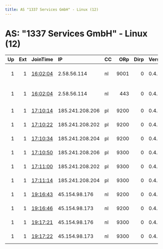 ```yaml
---
title: AS "1337 Services GmbH" - Linux (12)
---
```


# AS: "1337 Services GmbH" - Linux (12)

|   Up |   Ext | JoinTime                                                                                              | IP              | CC   |   ORp |   Dirp | Version   | Contact                  | Nickname   |   eFamMembers |
|-----:|------:|:------------------------------------------------------------------------------------------------------|:----------------|:-----|------:|-------:|:----------|:-------------------------|:-----------|--------------:|
|    1 |     1 | [16:02:04](https://nusenu.github.io/OrNetStats/w/relay/2243369DF45F6ACD7BA5B5EBAAB1C9E726E4CEEA.html) | 2.58.56.114     | nl   |  9001 |      0 | 0.4.7.13  | email:tor noury.ee url:h | noury      |             7 |
|    1 |     1 | [16:02:04](https://nusenu.github.io/OrNetStats/w/relay/40B6A202F68BC607EC1CDC58C8177226BD938F85.html) | 2.58.56.114     | nl   |   443 |      0 | 0.4.7.13  | email:tor noury.ee url:h | noury      |             7 |
|    1 |     1 | [17:10:14](https://nusenu.github.io/OrNetStats/w/relay/0806B64E53BD3ED2F0BDB5EED8DBF81DF331F45A.html) | 185.241.208.206 | pl   |  9200 |      0 | 0.4.7.13  | email:torix protonmail.c | Aramis     |            22 |
|    1 |     1 | [17:10:22](https://nusenu.github.io/OrNetStats/w/relay/64163502DFDE9A8BCA73B525170F484DFA703727.html) | 185.241.208.202 | pl   |  9200 |      0 | 0.4.7.13  | email:torix protonmail.c | Aramis     |            22 |
|    1 |     1 | [17:10:34](https://nusenu.github.io/OrNetStats/w/relay/2308F5B08A85F8600DEC23F9C127E1F16E988595.html) | 185.241.208.204 | pl   |  9200 |      0 | 0.4.7.13  | email:torix protonmail.c | Aramis     |            22 |
|    1 |     1 | [17:10:50](https://nusenu.github.io/OrNetStats/w/relay/99A333B824BF47D2C9F2C6DDCBAB856324D428E5.html) | 185.241.208.206 | pl   |  9300 |      0 | 0.4.7.13  | email:torix protonmail.c | Aramis     |            22 |
|    1 |     1 | [17:11:00](https://nusenu.github.io/OrNetStats/w/relay/D510FE86C46E01F24CF4B07C36B55E2619F245BF.html) | 185.241.208.202 | pl   |  9300 |      0 | 0.4.7.13  | email:torix protonmail.c | Aramis     |            22 |
|    1 |     1 | [17:11:14](https://nusenu.github.io/OrNetStats/w/relay/CE0E8EE797257C9F2EB195528CC152FBCF4F2959.html) | 185.241.208.204 | pl   |  9300 |      0 | 0.4.7.13  | email:torix protonmail.c | Aramis     |            22 |
|    1 |     1 | [19:16:43](https://nusenu.github.io/OrNetStats/w/relay/8039659C27E3CB5155CD74FC8CA102BA825FA03B.html) | 45.154.98.176   | nl   |  9200 |      0 | 0.4.7.13  | email:torix protonmail.c | Aramis     |            14 |
|    1 |     1 | [19:16:46](https://nusenu.github.io/OrNetStats/w/relay/B6A5986F404B2C5EB604A37276C0CB7B24FB6631.html) | 45.154.98.173   | nl   |  9200 |      0 | 0.4.7.13  | email:torix protonmail.c | Aramis     |            14 |
|    1 |     1 | [19:17:21](https://nusenu.github.io/OrNetStats/w/relay/FC09FFDEB7FFB716B19305A1CE49D2DE88A58E05.html) | 45.154.98.176   | nl   |  9300 |      0 | 0.4.7.13  | email:torix protonmail.c | Aramis     |            14 |
|    1 |     1 | [19:17:22](https://nusenu.github.io/OrNetStats/w/relay/5ECD28C3476E6B3BFFC68E3AB9F2DAFBE3238A95.html) | 45.154.98.173   | nl   |  9300 |      0 | 0.4.7.13  | email:torix protonmail.c | Aramis     |            14 |

